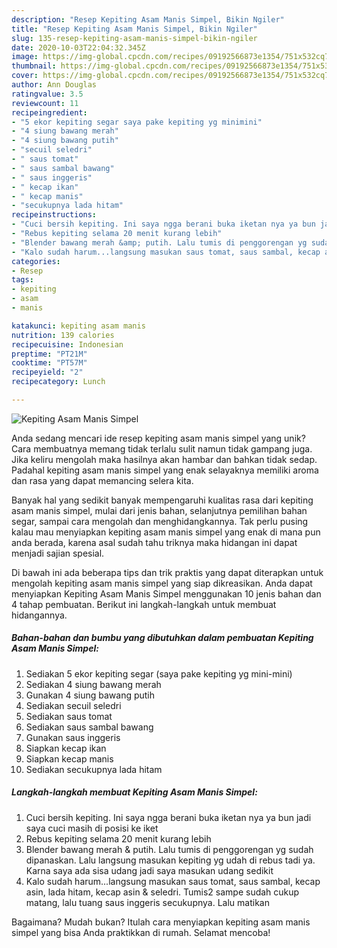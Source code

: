 ```yaml
---
description: "Resep Kepiting Asam Manis Simpel, Bikin Ngiler"
title: "Resep Kepiting Asam Manis Simpel, Bikin Ngiler"
slug: 135-resep-kepiting-asam-manis-simpel-bikin-ngiler
date: 2020-10-03T22:04:32.345Z
image: https://img-global.cpcdn.com/recipes/09192566873e1354/751x532cq70/kepiting-asam-manis-simpel-foto-resep-utama.jpg
thumbnail: https://img-global.cpcdn.com/recipes/09192566873e1354/751x532cq70/kepiting-asam-manis-simpel-foto-resep-utama.jpg
cover: https://img-global.cpcdn.com/recipes/09192566873e1354/751x532cq70/kepiting-asam-manis-simpel-foto-resep-utama.jpg
author: Ann Douglas
ratingvalue: 3.5
reviewcount: 11
recipeingredient:
- "5 ekor kepiting segar saya pake kepiting yg minimini"
- "4 siung bawang merah"
- "4 siung bawang putih"
- "secuil seledri"
- " saus tomat"
- " saus sambal bawang"
- " saus inggeris"
- " kecap ikan"
- " kecap manis"
- "secukupnya lada hitam"
recipeinstructions:
- "Cuci bersih kepiting. Ini saya ngga berani buka iketan nya ya bun jadi saya cuci masih di posisi ke iket"
- "Rebus kepiting selama 20 menit kurang lebih"
- "Blender bawang merah &amp; putih. Lalu tumis di penggorengan yg sudah dipanaskan. Lalu langsung masukan kepiting yg udah di rebus tadi ya. Karna saya ada sisa udang jadi saya masukan udang sedikit"
- "Kalo sudah harum...langsung masukan saus tomat, saus sambal, kecap asin, lada hitam, kecap asin &amp; seledri. Tumis2 sampe sudah cukup matang, lalu tuang saus inggeris secukupnya. Lalu matikan"
categories:
- Resep
tags:
- kepiting
- asam
- manis

katakunci: kepiting asam manis 
nutrition: 139 calories
recipecuisine: Indonesian
preptime: "PT21M"
cooktime: "PT57M"
recipeyield: "2"
recipecategory: Lunch

---
```



![Kepiting Asam Manis Simpel](https://img-global.cpcdn.com/recipes/09192566873e1354/751x532cq70/kepiting-asam-manis-simpel-foto-resep-utama.jpg)

Anda sedang mencari ide resep kepiting asam manis simpel yang unik? Cara membuatnya memang tidak terlalu sulit namun tidak gampang juga. Jika keliru mengolah maka hasilnya akan hambar dan bahkan tidak sedap. Padahal kepiting asam manis simpel yang enak selayaknya memiliki aroma dan rasa yang dapat memancing selera kita.

Banyak hal yang sedikit banyak mempengaruhi kualitas rasa dari kepiting asam manis simpel, mulai dari jenis bahan, selanjutnya pemilihan bahan segar, sampai cara mengolah dan menghidangkannya. Tak perlu pusing kalau mau menyiapkan kepiting asam manis simpel yang enak di mana pun anda berada, karena asal sudah tahu triknya maka hidangan ini dapat menjadi sajian spesial.




Di bawah ini ada beberapa tips dan trik praktis yang dapat diterapkan untuk mengolah kepiting asam manis simpel yang siap dikreasikan. Anda dapat menyiapkan Kepiting Asam Manis Simpel menggunakan 10 jenis bahan dan 4 tahap pembuatan. Berikut ini langkah-langkah untuk membuat hidangannya.

<!--inarticleads1-->

##### Bahan-bahan dan bumbu yang dibutuhkan dalam pembuatan Kepiting Asam Manis Simpel:

1. Sediakan 5 ekor kepiting segar (saya pake kepiting yg mini-mini)
1. Sediakan 4 siung bawang merah
1. Gunakan 4 siung bawang putih
1. Sediakan secuil seledri
1. Sediakan  saus tomat
1. Sediakan  saus sambal bawang
1. Gunakan  saus inggeris
1. Siapkan  kecap ikan
1. Siapkan  kecap manis
1. Sediakan secukupnya lada hitam




<!--inarticleads2-->

##### Langkah-langkah membuat Kepiting Asam Manis Simpel:

1. Cuci bersih kepiting. Ini saya ngga berani buka iketan nya ya bun jadi saya cuci masih di posisi ke iket
1. Rebus kepiting selama 20 menit kurang lebih
1. Blender bawang merah &amp; putih. Lalu tumis di penggorengan yg sudah dipanaskan. Lalu langsung masukan kepiting yg udah di rebus tadi ya. Karna saya ada sisa udang jadi saya masukan udang sedikit
1. Kalo sudah harum...langsung masukan saus tomat, saus sambal, kecap asin, lada hitam, kecap asin &amp; seledri. Tumis2 sampe sudah cukup matang, lalu tuang saus inggeris secukupnya. Lalu matikan




Bagaimana? Mudah bukan? Itulah cara menyiapkan kepiting asam manis simpel yang bisa Anda praktikkan di rumah. Selamat mencoba!
